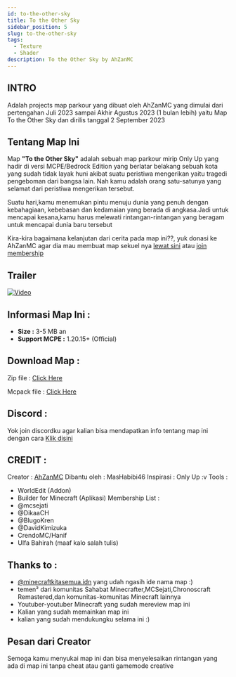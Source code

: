 ```yaml
---
id: to-the-other-sky
title: To the Other Sky
sidebar_position: 5
slug: to-the-other-sky
tags:
  - Texture
  - Shader
description: To the Other Sky by AhZanMC
---
```


## INTRO
Adalah projects map parkour yang dibuat oleh AhZanMC yang dimulai dari pertengahan Juli 2023 sampai Akhir Agustus 2023 (1 bulan lebih) yaitu Map To the Other Sky dan dirilis tanggal 2 September 2023

## Tentang Map Ini
Map **"To the Other Sky"** adalah sebuah map parkour mirip Only Up yang hadir di versi MCPE/Bedrock Edition yang berlatar belakang sebuah kota yang sudah tidak layak huni akibat suatu peristiwa mengerikan yaitu tragedi pengeboman dari bangsa lain. Nah kamu adalah orang satu-satunya yang selamat dari peristiwa mengerikan tersebut.

Suatu hari,kamu menemukan pintu menuju dunia yang penuh dengan kebahagiaan, kebebasan dan kedamaian yang berada di angkasa.Jadi untuk mencapai kesana,kamu harus melewati rintangan-rintangan yang beragam untuk mencapai dunia baru tersebut

Kira-kira bagaimana kelanjutan dari cerita pada map ini??, yuk donasi ke AhZanMC agar dia mau membuat map sekuel nya [lewat sini](https://saweria.co/AhZanMC) atau [join membership](https://www.youtube.com/channel/UCwPdhFKiiEffRqg6IzPfz0g/join)

## Trailer
[![Video](http://img.youtube.com/vi/_rNyqiz-5FI/0.jpg)](http://www.youtube.com/watch?v=_rNyqiz-5FI)

## Informasi Map Ini :
- **Size :** 3-5 MB an
- **Support MCPE :** 1.20.15+ (Official)

## Download Map :
Zip file : [Click Here](https://www.mediafire.com/file/3a2w16sneq5gn2a/To_the_Other_Sky_Parkour_by_AhZanMC_%255BNormal_Install%255D.zip/file)

Mcpack file : [Click Here](https://www.mediafire.com/file/h1hwnlfxkp4pnsv/To_the_Other_Sky_Parkour_by_AhZanMC_%255BFast_Install%255D.mcworld/file)

## Discord :
Yok join discordku agar kalian bisa mendapatkan info tentang map ini dengan cara [Klik disini](https://ahzanmc.my.id/discord)

## CREDIT :
Creator : [AhZanMC](https://bio-link.ahzanmc.my.id/)
Dibantu oleh : MasHabibi46
Inspirasi : Only Up :v
Tools :
- WorldEdit (Addon)
- Builder for Minecraft (Aplikasi)
Membership List :
- @mcsejati  
- @DikaaCH  
- @BlugoKren  
- @DavidKimizuka  
- CrendoMC/Hanif
- Ulfa Bahirah (maaf kalo salah tulis)

## Thanks to :
- [@minecraftkitasemua.idn](https://www.instagram.com/minecraftkitasemua.idn) yang udah ngasih ide nama map :)
- temen² dari komunitas Sahabat Minecrafter,MCSejati,Chronoscraft Remastered,dan komunitas-komunitas Minecraft lainnya
- Youtuber-youtuber Minecraft yang sudah mereview map ini
- Kalian yang sudah memainkan map ini
- kalian yang sudah mendukungku selama ini :)

## Pesan dari Creator
Semoga kamu menyukai map ini dan bisa menyelesaikan rintangan yang ada di map ini tanpa cheat atau ganti gamemode creative